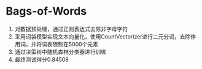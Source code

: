 # Bags-of-Words

1. 对数据预处理，通过正则表达式去除非字母字符
2. 采用词袋模型实现文本向量化，使用CountVectorizer进行二元分词，去除停用词，并将词表限制在5000个元素
3. 通过决策树中随机森林分类器进行训练
4. 最终测试得分0.84508
